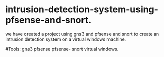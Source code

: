 # intrusion-detection-system-using-pfsense-and-snort.
we have created a project using gns3 and pfsense and snort to create an intrusion detection system on a virtual windows machine.

#Tools:
gns3
pfsense
pfsense- snort
virtual windows.
